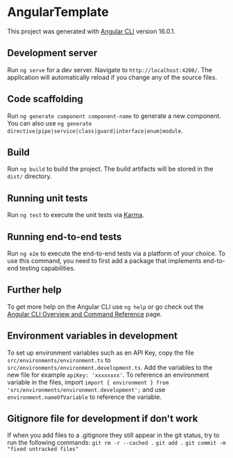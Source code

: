 # AngularTemplate

This project was generated with [Angular CLI](https://github.com/angular/angular-cli) version 16.0.1.

## Development server

Run `ng serve` for a dev server. Navigate to `http://localhost:4200/`. The application will automatically reload if you change any of the source files.

## Code scaffolding

Run `ng generate component component-name` to generate a new component. You can also use `ng generate directive|pipe|service|class|guard|interface|enum|module`.

## Build

Run `ng build` to build the project. The build artifacts will be stored in the `dist/` directory.

## Running unit tests

Run `ng test` to execute the unit tests via [Karma](https://karma-runner.github.io).

## Running end-to-end tests

Run `ng e2e` to execute the end-to-end tests via a platform of your choice. To use this command, you need to first add a package that implements end-to-end testing capabilities.

## Further help

To get more help on the Angular CLI use `ng help` or go check out the [Angular CLI Overview and Command Reference](https://angular.io/cli) page.

## Environment variables in development

To set up environment variables such as en API Key, copy the file `src/environments/environment.ts` to `src/environments/environment.development.ts`.
Add the variables to the new file for example `apiKey: 'xxxxxxxx'`.
To reference an environment variable in the files, import `import { environment } from 'src/environments/environment.development';` 
and use `environment.nameOfVariable` to reference the variable.

## Gitignore file for development if don't work

If when you add files to a .gitignore they still appear in the git status, try to run the following commands:
`git rm -r --cached .`
`git add .`
`git commit -m "fixed untracked files"`

